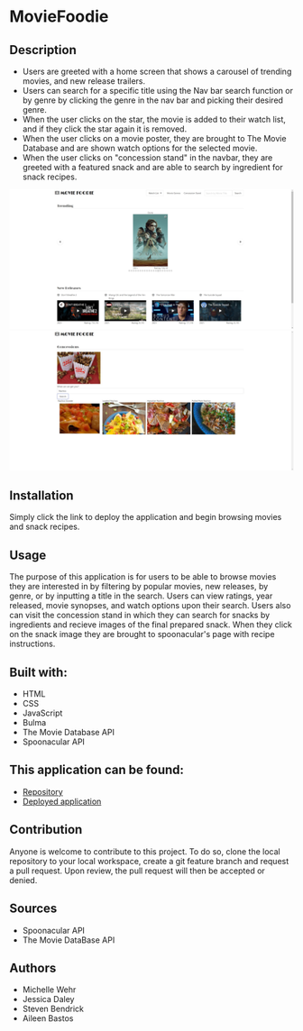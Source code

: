 # MovieFoodie

## Description
- Users are greeted with a home screen that shows a carousel of trending movies, and new release trailers.
- Users can search for a specific title using the Nav bar search function or by genre by clicking the genre in the nav bar and picking their desired genre.
- When the user clicks on the star, the movie is added to their watch list, and if they click the star again it is removed.
- When the user clicks on a movie poster, they are brought to The Movie Database and are shown watch options for the selected movie.
- When the user clicks on "concession stand" in the navbar, they are greeted with a featured snack and are able to search by ingredient for snack recipes.

![Main Page](./assets/screenshots/Movie-Page.jpg)
![Food Page](./assets/screenshots/Foodie-Page.jpg)

## Installation

Simply click the link to deploy the application and begin browsing movies and snack recipes.

## Usage

The purpose of this application is for users to be able to browse movies they are interested in by filtering by popular movies, new releases, by genre, or by inputting a title in the search. Users can view ratings, year released, movie synopses, and watch options upon their search. Users also can visit the concession stand in which they can search for snacks by ingredients and recieve images of the final prepared snack. When they click on the snack image they are brought to spoonacular's page with recipe instructions. 

## Built with:

- HTML
- CSS
- JavaScript
- Bulma
- The Movie Database API
- Spoonacular API

## This application can be found:

- [Repository](https://github.com/michellewehr/MovieFoodie)
- [Deployed application](https://michellewehr.github.io/MovieFoodie/)

## Contribution

Anyone is welcome to contribute to this project. To do so, clone the local repository to your local workspace, create a git feature branch and request a pull request. Upon review, the pull request will then be accepted or denied. 

## Sources

- Spoonacular API
- The Movie DataBase API

## Authors
- Michelle Wehr
- Jessica Daley
- Steven Bendrick
- Aileen Bastos